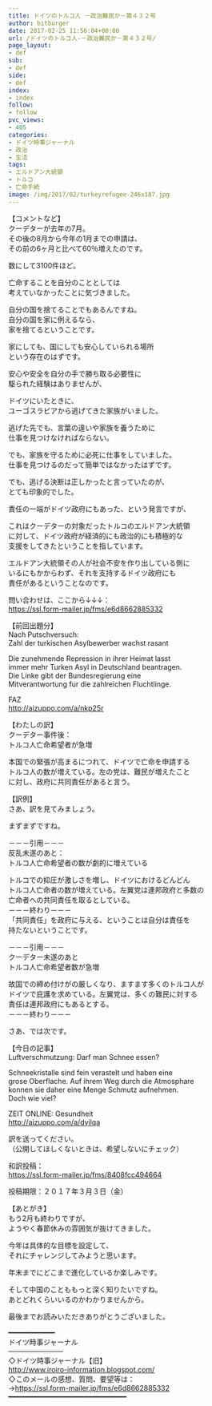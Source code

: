 ```yaml
---
title: ドイツのトルコ人 －政治難民か－第４３２号
author: bitburger
date: 2017-02-25 11:56:04+00:00
url: /ドイツのトルコ人-－政治難民か－第４３２号/
page_layout:
- def
sub:
- def
side:
- def
index:
- index
follow:
- follow
pvc_views:
- 405
categories:
- ドイツ時事ジャーナル
- 政治
- 生活
tags:
- エルドアン大統領
- トルコ
- 亡命手続
image: /img/2017/02/turkeyrefugee-246x187.jpg
---
```

【コメントなど】  
クーデターが去年の7月。  
その後の8月から今年の1月までの申請は、  
その前の6ヶ月と比べて60％増えたのです。

数にして3100件ほど。

亡命することを自分のこととしては  
考えていなかったことに気づきました。

自分の国を捨てることでもあるんですね。  
自分の国を家に例えるなら、  
家を捨てるということです。

家にしても、国にしても安心していられる場所  
という存在のはずです。

安心や安全を自分の手で勝ち取る必要性に  
駆られた経験はありませんが、

ドイツにいたときに、  
ユーゴスラビアから逃げてきた家族がいました。

逃げた先でも、言葉の違いや家族を養うために  
仕事を見つけなければならない。

でも、家族を守るために必死に仕事をしていました。  
仕事を見つけるのだって簡単ではなかったはずです。

でも、逃げる決断は正しかったと言っていたのが、  
とても印象的でした。

責任の一端がドイツ政府にもあった、という発言ですが、

これはクーデターの対象だったトルコのエルドアン大統領  
に対して、ドイツ政府が経済的にも政治的にも積極的な  
支援をしてきたということを指しています。

エルドアン大統領その人が社会不安を作り出している側に  
いるにもかからわず、それを支持するドイツ政府にも  
責任があるということなのです。

問い合わせは、ここから↓↓↓：  
<a rel="noopener" href="https://ssl.form-mailer.jp/fms/e6d8662885332" target="_blank">https://ssl.form-mailer.jp/fms/e6d8662885332</a>

【前回出題分】  
Nach Putschversuch:  
Zahl der turkischen Asylbewerber wachst rasant

Die zunehmende Repression in ihrer Heimat lasst  
immer mehr Turken Asyl in Deutschland beantragen.  
Die Linke gibt der Bundesregierung eine  
Mitverantwortung fur die zahlreichen Fluchtlinge.

FAZ  
<a rel="noopener" href="http://aizuppo.com/a/nkp25r" target="_blank">http://aizuppo.com/a/nkp25r</a>

【わたしの訳】  
クーデター事件後：  
トルコ人亡命希望者が急増

本国での緊張が高まるにつれて、ドイツで亡命を申請する  
トルコ人の数が増えている。左の党は、難民が増えたこと  
に対し、政府に共同責任があると言う。

【訳例】  
さあ、訳を見てみましょう。

まずまずですね。

－－－引用－－－  
反乱未遂のあと：  
トルコ人亡命希望者の数が劇的に増えている

トルコでの抑圧が激しさを増し、ドイツにおけるどんどん  
トルコ人亡命者の数が増えている。左翼党は連邦政府と多数の  
亡命者への共同責任を取るとしている。  
－－－終わり－－－  
「共同責任」を政府に与える、ということは自分は責任を  
持たないということです。

－－－引用－－－  
クーデター未遂のあと  
トルコ人亡命希望者数が急増

故国での締め付けがの厳しくなり、ますます多くのトルコ人が  
ドイツで庇護を求めている。左翼党は、多くの難民に対する  
責任は連邦政府にもあるとする。  
－－－終わり－－－

さあ、では次です。

【今日の記事】  
Luftverschmutzung: Darf man Schnee essen?

Schneekristalle sind fein verastelt und haben eine  
grose Oberflache. Auf ihrem Weg durch die Atmosphare  
konnen sie daher eine Menge Schmutz aufnehmen.  
Doch wie viel?

ZEIT ONLINE: Gesundheit  
<a rel="noopener" href="http://aizuppo.com/a/dyilqa" target="_blank">http://aizuppo.com/a/dyilqa</a>

訳を送ってください。  
（公開してほしくないときは、希望しないにチェック）

和訳投稿：  
 <a rel="noopener" href="https://ssl.form-mailer.jp/fms/8408fcc494664" target="_blank">https://ssl.form-mailer.jp/fms/8408fcc494664</a>

投稿期限：２０１７年３月３日（金）

【あとがき】  
もう2月も終わりですが、  
ようやく春節休みの雰囲気が抜けてきました。

今年は具体的な目標を設定して、  
それにチャレンジしてみようと思います。

年末までにどこまで進化しているか楽しみです。

そして中国のことももっと深く知りたいですね。  
あとどれくらいいるのかわかりませんから。

最後までお読みいただきありがとうございました。

━━━━━━━━━━━  
ドイツ時事ジャーナル  
───────────  
◇ドイツ時事ジャーナル【旧】  
<a rel="noopener" href="http://www.iroiro-information.blogspot.com/" target="_blank">http://www.iroiro-information.blogspot.com/</a>  
◇このメールの感想、質問、要望等は：  
-><a rel="noopener" href="https://ssl.form-mailer.jp/fms/e6d8662885332" target="_blank">https://ssl.form-mailer.jp/fms/e6d8662885332</a>  
━━━━━━━━━━━━━━━━━━━━━━━━━━━━